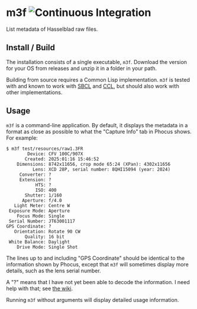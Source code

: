 # m3f ![Continuous Integration](https://github.com/bokesan/m3f/actions/workflows/ci.yml/badge.svg)

List metadata of Hasselblad raw files.

## Install / Build

The installation consists of a single executable, `m3f`. Download the version for your
OS from releases and unzip it in a folder in your path.

Building from source requires a Common Lisp implementation. `m3f` is tested with and
known to work with [SBCL](https://www.sbcl.org/) and
[CCL](https://ccl.clozure.com/),
but should also work with other implementations.

## Usage

`m3f` is a command-line application. By default, it displays the
metadata in a format as close as possible to what the "Capture Info"
tab in Phocus shows. For example:

```
$ m3f test/resources/raw1.3FR
        Device: CFV 100C/907X
       Created: 2025:01:16 15:46:52
    Dimensions: 8742x11656, crop mode 65:24 (XPan): 4302x11656
          Lens: XCD 28P, serial number: 8QHI15094 (year: 2024)
     Converter: ?
     Extension: ?
           HTS: ?
           ISO: 400
       Shutter: 1/160
      Aperture: f/4.0
   Light Meter: Centre W
 Exposure Mode: Aperture
    Focus Mode: Single
 Serial Number: JT63001117
GPS Coordinate: ?
   Orientation: Rotate 90 CW
       Quality: 16 bit
 White Balance: Daylight
    Drive Mode: Single Shot
```

The lines up to and including "GPS Coordinate" should be identical to
the information shown by Phocus, except that `m3f` will sometimes
display more details, such as the lens serial number.

A "?" means that I have not yet been able to decode the information.
I need help with that; see [the wiki](https://github.com/bokesan/m3f/wiki).

Running `m3f` without arguments will display detailed usage
information.

